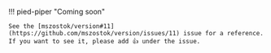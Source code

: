 !!! pied-piper "Coming soon"

    See the [mszostok/version#11](https://github.com/mszostok/version/issues/11) issue for a reference. If you want to see it, please add 👍 under the issue.

